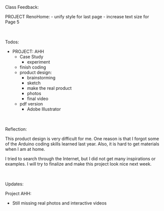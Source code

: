 Class Feedback:

PROJECT RenoHome:
	 - unify style for last page
	 - increase text size for Page 5


<br><br>
Todos:

  - PROJECT: AHH
 	 - Case Study
 		 - experiment
 	  - finish coding
 	  - product design:
 	     - brainstorming
 	     - sketch
 	     - make the real product
 	     - photos
 	     - final video
 	- pdf version
 		- Adobe Illustrator


<br><br>
Reflection:

This product design is very difficult for me. One reason is that I forgot some of the Arduino coding skills learned last year. Also, it is hard to get materials when I am at home.

I tried to search through the Internet, but I did not get many inspirations or examples. I will try to finalize and make this project look nice next week.


<br><br>
Updates:

Project AHH:
 - Still missing real photos and interactive videos
